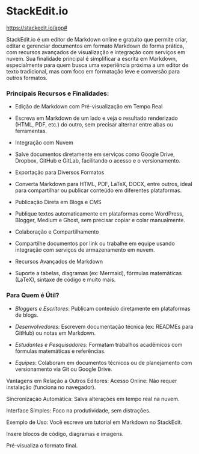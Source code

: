 # StackEdit.io 
https://stackedit.io/app#

StackEdit.io é um editor de Markdown online e gratuito que permite criar, editar e gerenciar documentos em formato Markdown de forma prática, com recursos avançados de visualização e integração com serviços em nuvem. Sua finalidade principal é simplificar a escrita em Markdown, especialmente para quem busca uma experiência próxima a um editor de texto tradicional, mas com foco em formatação leve e conversão para outros formatos.


### Principais Recursos e Finalidades:


- Edição de Markdown com Pré-visualização em Tempo Real

- Escreva em Markdown de um lado e veja o resultado renderizado (HTML, PDF, etc.) do outro, sem precisar alternar entre abas ou ferramentas.

- Integração com Nuvem

- Salve documentos diretamente em serviços como Google Drive, Dropbox, GitHub e GitLab, facilitando o acesso e o versionamento.

- Exportação para Diversos Formatos

- Converta Markdown para HTML, PDF, LaTeX, DOCX, entre outros, ideal para compartilhar ou publicar conteúdo em diferentes plataformas.

- Publicação Direta em Blogs e CMS

- Publique textos automaticamente em plataformas como WordPress, Blogger, Medium e Ghost, sem precisar copiar e colar manualmente.

- Colaboração e Compartilhamento

- Compartilhe documentos por link ou trabalhe em equipe usando integração com serviços de armazenamento em nuvem.

- Recursos Avançados de Markdown

- Suporte a tabelas, diagramas (ex: Mermaid), fórmulas matemáticas (LaTeX), sintaxe de código e muito mais.

### Para Quem é Útil?

- *Bloggers e Escritores*: Publicam conteúdo diretamente em plataformas de blogs.

- *Desenvolvedores*: Escrevem documentação técnica (ex: READMEs para GitHub) ou notas em Markdown.

- *Estudantes e Pesquisadores*: Formatam trabalhos acadêmicos com fórmulas matemáticas e referências.

- *Equipes*: Colaboram em documentos técnicos ou de planejamento com versionamento via Git ou Google Drive.

Vantagens em Relação a Outros Editores:
Acesso Online: Não requer instalação (funciona no navegador).

Sincronização Automática: Salva alterações em tempo real na nuvem.

Interface Simples: Foco na produtividade, sem distrações.

Exemplo de Uso:
Você escreve um tutorial em Markdown no StackEdit.

Insere blocos de código, diagramas e imagens.

Pré-visualiza o formato final.

